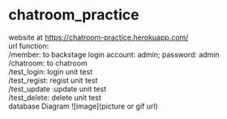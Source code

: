 # chatroom_practice  
website at https://chatroom-practice.herokuapp.com/  
url function:  
/member: to backstage login account: admin; password: admin  
/chatroom: to chatroom  
/test_login: login unit test  
/test_regist: regist unit test  
/test_update :update unit test  
/test_delete: delete unit test  
database Diagram
![image](picture or gif url)
